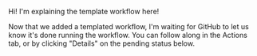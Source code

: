 Hi! I'm explaining the template workflow here!

Now that we added a templated workflow, I'm waiting for GitHub to let us know it's done running the workflow. You can follow along in the Actions tab, or by clicking "Details" on the pending status below. 